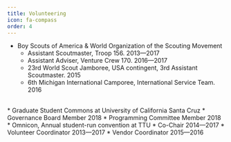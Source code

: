 ```yaml
---
title: Volunteering
icon: fa-compass
order: 4
---
```


* Boy Scouts of America & World Organization of the Scouting Movement
	* Assistant Scoutmaster, Troop 156. 2013—2017
	* Assistant Adviser, Venture Crew 170. 2016—2017 
	* 23rd World Scout Jamboree, USA contingent, 3rd Assistant Scoutmaster. 2015
	* 6th Michigan International Camporee, International Service Team. 2016
<br/>
* Graduate Student Commons at University of California Santa Cruz
	* Governance Board Member 2018
	* Programming Committee Member 2018
<br/>
* Omnicon, Annual student-run convention at TTU
	* Co-Chair 2014—2017
	* Volunteer Coordinator 2013—2017
	* Vendor Coordinator 2015—2016
